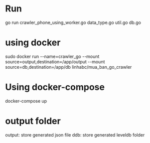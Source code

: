 # Run

go run crawler_phone_using_worker.go data_type.go util.go db.go

# using docker

sudo docker run --name=crawler_go --mount source=output,destination=/app/output --mount source=db,destination=/app/db linhabc/mua_ban_go_crawler

# Using docker-compose

docker-compose up

# output folder

output: store generated json file
ddb: store generated leveldb folder
